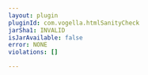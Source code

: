 ```yaml
---
layout: plugin
pluginId: com.vogella.htmlSanityCheck
jarSha1: INVALID
isJarAvailable: false
error: NONE
violations: []

---
```

